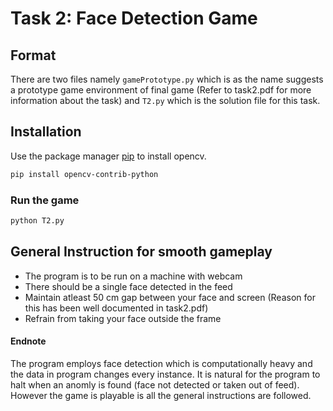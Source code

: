 # Task 2: Face Detection Game

## Format

There are two files namely `gamePrototype.py` which is as the name suggests a prototype game environment of final game (Refer to task2.pdf for more information about the task) and `T2.py` which is the solution file for this task.  

## Installation

Use the package manager [pip](https://pip.pypa.io/en/stable/) to install opencv.

```bash
pip install opencv-contrib-python
```

### Run the game

```bash
python T2.py
```

## General Instruction for smooth gameplay
* The program is to be run on a machine with webcam
* There should be a single face detected in the feed
* Maintain atleast 50 cm gap between your face and screen (Reason for this has been well documented in task2.pdf)
* Refrain from taking your face outside the frame

#### Endnote
The program employs face detection which is computationally heavy and the data in program changes every instance. It is natural for the program to halt when an anomly is found (face not detected or taken out of feed). However the game is playable is all the general instructions are followed.
